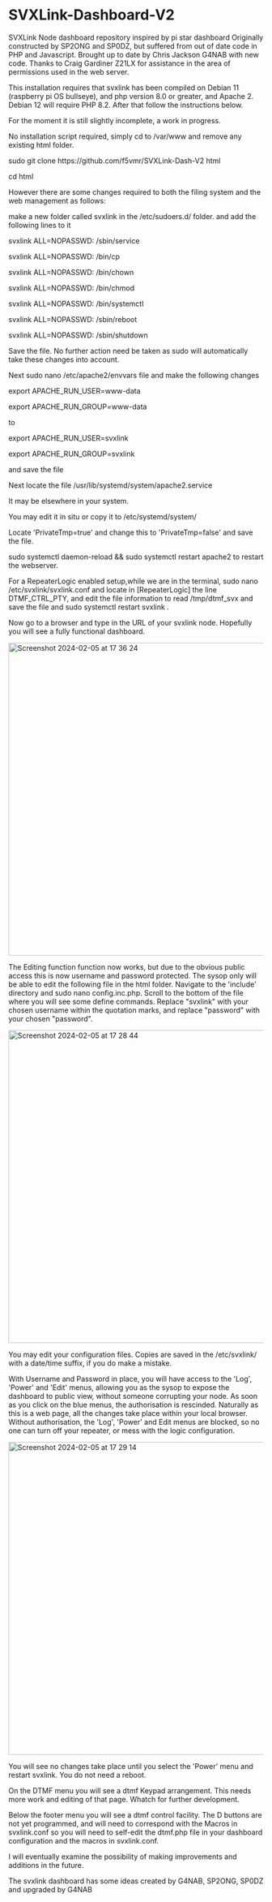 # SVXLink-Dashboard-V2
SVXLink Node dashboard repository inspired by pi star dashboard
Originally constructed by SP2ONG and SP0DZ, but suffered from out of date code in PHP and Javascript.
Brought up to date by Chris Jackson G4NAB with new code. Thanks to Craig Gardiner Z21LX for assistance in the area of permissions used in the web server.

This installation requires that svxlink has been compiled on Debian 11 (raspberry pi OS bullseye), and php version 8.0 or greater, and Apache 2. Debian 12 will require PHP 8.2. After that follow the instructions below.

For the moment it is still slightly incomplete, a work in progress.


No installation script required, simply cd to /var/www and remove any existing html folder.
<p>
 sudo git clone https://github.com/f5vmr/SVXLink-Dash-V2 html</p>
<p> cd html</p>
<p>However there are some changes required to both the filing system and the web management as follows:</p>
<p>make a new folder called svxlink in the /etc/sudoers.d/ folder. and add the following lines to it</p>
<p>svxlink ALL=NOPASSWD: /sbin/service</p>
<p>svxlink ALL=NOPASSWD: /bin/cp</p>
<p>svxlink ALL=NOPASSWD: /bin/chown</p>
<p>svxlink ALL=NOPASSWD: /bin/chmod</p>
<p>svxlink ALL=NOPASSWD: /bin/systemctl</p>
<p>svxlink ALL=NOPASSWD: /sbin/reboot</p>
<p>svxlink ALL=NOPASSWD: /sbin/shutdown</p>

<p>Save the file. No further action need be taken as sudo will automatically take these changes into account.</p>
<p>Next sudo nano /etc/apache2/envvars file and make the following changes</p>
<p>export APACHE_RUN_USER=www-data</p>
<p>export APACHE_RUN_GROUP=www-data</p>
<p>to</p>

<p>export APACHE_RUN_USER=svxlink</p>
<p>export APACHE_RUN_GROUP=svxlink</p>
<p>and save the file</p>
<p>Next locate the file /usr/lib/systemd/system/apache2.service</p>
<p>It may be elsewhere in your system.</p>
<p>You may edit it in situ or copy it to /etc/systemd/system/</p>
<p>Locate 'PrivateTmp=true' and change this to 'PrivateTmp=false' and save the file.</p>
<p>sudo systemctl daemon-reload && sudo systemctl restart apache2 to restart the webserver.</p>
<p>For a RepeaterLogic enabled setup,while we are in the terminal, sudo nano /etc/svxlink/svxlink.conf and locate in [RepeaterLogic] the line DTMF_CTRL_PTY, and edit the file information to read /tmp/dtmf_svx and save the file and sudo systemctl restart svxlink .</p>

<p>Now go to a browser and type in the URL of your svxlink node. Hopefully you will see a fully functional dashboard.</p>

<img width="617" alt="Screenshot 2024-02-05 at 17 36 24" src="https://github.com/f5vmr/SVXLink-Dash-V2/assets/8429684/4eabb239-af89-4ad4-8a14-d232888fbb62">




<p>The Editing function function now works, but due to the obvious public access this is now username and password protected. The sysop only will be able to edit the following file in the html folder. Navigate to the 'include' directory and sudo nano config.inc.php. Scroll to the bottom of the file where you will see some define commands. Replace "svxlink" with your chosen username within the quotation marks, and replace "password" with your chosen "password".</p>

<img width="617" alt="Screenshot 2024-02-05 at 17 28 44" src="https://github.com/f5vmr/SVXLink-Dash-V2/assets/8429684/09c9c182-3309-4719-895c-1db4810bc125">

<p>You may edit your configuration files. Copies are saved in the /etc/svxlink/ with a date/time suffix, if you do make a mistake.
</p>
<p>With Username and Password in place, you will have access to the 'Log', 'Power' and 'Edit' menus, allowing you as the sysop to expose the dashboard to public view, without someone corrupting your node. As soon as you click on the blue menus, the authorisation is rescinded. Naturally as this is a web page, all the changes take place within your local browser. Without authorisation, the 'Log', 'Power' and Edit menus are blocked, so no one can turn off your repeater, or mess with the logic configuration.</p>

<img width="617" alt="Screenshot 2024-02-05 at 17 29 14" src="https://github.com/f5vmr/SVXLink-Dash-V2/assets/8429684/53a42480-99b6-4869-b937-cecad62034a4">








<p>You will see no changes take place until you select the 'Power' menu and restart svxlink. You do not need a reboot.</p>

<p>On the DTMF menu you will see a dtmf Keypad arrangement. This needs more work and editing of that page. Whatch for further development.</p>
<p>Below the footer menu you will see a dtmf control facility. The D buttons are not yet programmed, and will need to correspond with the Macros in svxlink.conf so you will need to self-edit the dtmf.php file in your dashboard configuration and the macros in svxlink.conf.</p>
<p>I will eventually examine the possibility of making improvements and additions in the future.</p>


<p>The svxlink dashboard has some ideas created by G4NAB, SP2ONG, SP0DZ
and upgraded by G4NAB</p>
